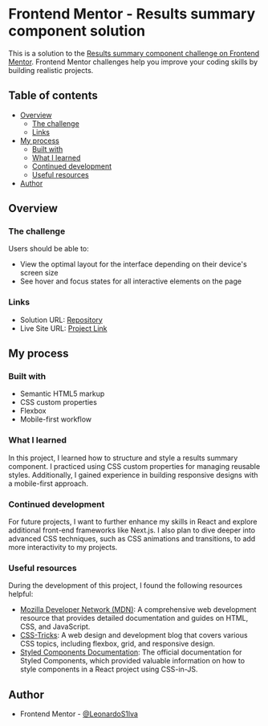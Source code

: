 # Frontend Mentor - Results summary component solution

This is a solution to the [Results summary component challenge on Frontend Mentor](https://www.frontendmentor.io/challenges/results-summary-component-CE_K6s0maV). Frontend Mentor challenges help you improve your coding skills by building realistic projects. 

## Table of contents

- [Overview](#overview)
  - [The challenge](#the-challenge)
  - [Links](#links)
- [My process](#my-process)
  - [Built with](#built-with)
  - [What I learned](#what-i-learned)
  - [Continued development](#continued-development)
  - [Useful resources](#useful-resources)
- [Author](#author)

## Overview

### The challenge

Users should be able to:

- View the optimal layout for the interface depending on their device's screen size
- See hover and focus states for all interactive elements on the page

### Links

- Solution URL: [Repository](https://your-solution-url.com)
- Live Site URL: [Project Link](https://your-live-site-url.com)

## My process

### Built with

- Semantic HTML5 markup
- CSS custom properties
- Flexbox
- Mobile-first workflow

### What I learned

In this project, I learned how to structure and style a results summary component. I practiced using CSS custom properties for managing reusable styles. Additionally, I gained experience in building responsive designs with a mobile-first approach.

### Continued development

For future projects, I want to further enhance my skills in React and explore additional front-end frameworks like Next.js. I also plan to dive deeper into advanced CSS techniques, such as CSS animations and transitions, to add more interactivity to my projects.

### Useful resources

During the development of this project, I found the following resources helpful:

- [Mozilla Developer Network (MDN)](https://developer.mozilla.org): A comprehensive web development resource that provides detailed documentation and guides on HTML, CSS, and JavaScript.
- [CSS-Tricks](https://css-tricks.com): A web design and development blog that covers various CSS topics, including flexbox, grid, and responsive design.
- [Styled Components Documentation](https://styled-components.com/docs): The official documentation for Styled Components, which provided valuable information on how to style components in a React project using CSS-in-JS.

## Author

- Frontend Mentor - [@LeonardoS1lva](https://www.frontendmentor.io/profile/LeonardoS1lva)

